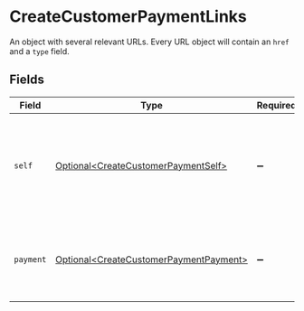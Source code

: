 # CreateCustomerPaymentLinks

An object with several relevant URLs. Every URL object will contain an `href` and a `type` field.


## Fields

| Field                                                                                              | Type                                                                                               | Required                                                                                           | Description                                                                                        |
| -------------------------------------------------------------------------------------------------- | -------------------------------------------------------------------------------------------------- | -------------------------------------------------------------------------------------------------- | -------------------------------------------------------------------------------------------------- |
| `self`                                                                                             | [Optional\<CreateCustomerPaymentSelf>](../../models/operations/CreateCustomerPaymentSelf.md)       | :heavy_minus_sign:                                                                                 | In v2 endpoints, URLs are commonly represented as objects with an `href` and `type` field.         |
| `payment`                                                                                          | [Optional\<CreateCustomerPaymentPayment>](../../models/operations/CreateCustomerPaymentPayment.md) | :heavy_minus_sign:                                                                                 | The API resource URL of the [payment](get-payment) that belong to this route.                      |